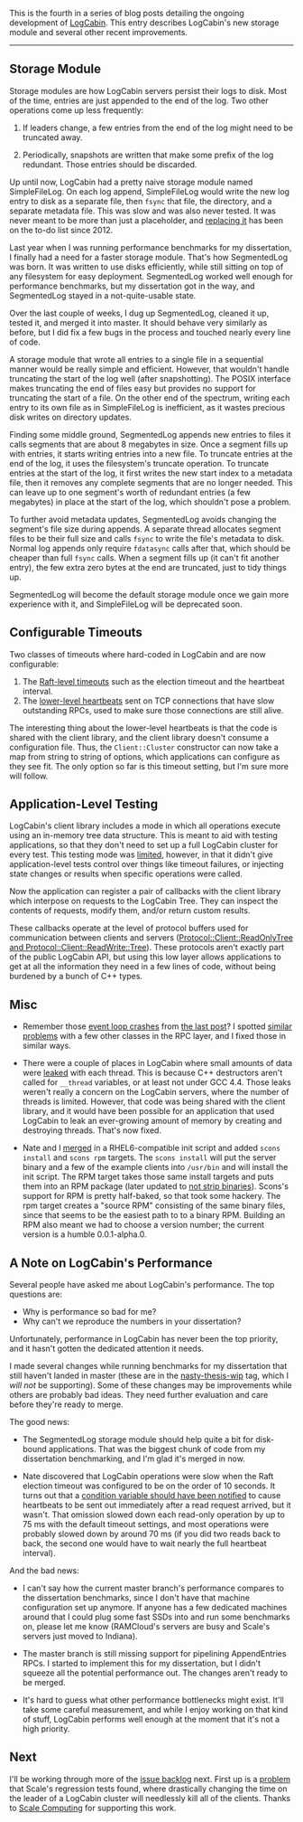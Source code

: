 This is the fourth in a series of blog posts detailing the ongoing development
of [LogCabin](https://github.com/logcabin/logcabin). This entry describes
LogCabin's new storage module and several other recent improvements.


----


Storage Module
--------------

Storage modules are how LogCabin servers persist their logs to disk. Most of
the time, entries are just appended to the end of the log. Two other operations
come up less frequently:

1. If leaders change, a few entries from the end of the log might need to be
truncated away.

2. Periodically, snapshots are written that make some prefix of the log
redundant. Those entries should be discarded.

Up until now, LogCabin had a pretty naive storage module named SimpleFileLog.
On each log append, SimpleFileLog would write the new log entry to disk as a
separate file, then `fsync` that file, the directory, and a separate metadata
file. This was slow and was also never tested. It was never meant to be more
than just a placeholder, and [replacing
it](https://github.com/logcabin/logcabin/issues/30) has been on the to-do list
since 2012.

Last year when I was running performance benchmarks for my dissertation, I
finally had a need for a faster storage module. That's how SegmentedLog was
born. It was written to use disks efficiently, while still sitting on top of
any filesystem for easy deployment. SegmentedLog worked well enough for
performance benchmarks, but my dissertation got in the way, and SegmentedLog
stayed in a not-quite-usable state.

Over the last couple of weeks, I dug up SegmentedLog, cleaned it up, tested it,
and merged it into master. It should behave very similarly as before, but I did
fix a few bugs in the process and touched nearly every line of code.

A storage module that wrote all entries to a single file in a sequential manner
would be really simple and efficient. However, that wouldn't handle truncating
the start of the log well (after snapshotting). The POSIX interface makes
truncating the end of files easy but provides no support for truncating the
start of a file. On the other end of the spectrum, writing each entry to its
own file as in SimpleFileLog is inefficient, as it wastes precious disk writes
on directory updates.

Finding some middle ground, SegmentedLog appends new entries to files it calls
segments that are about 8 megabytes in size. Once a segment fills up with
entries, it starts writing entries into a new file. To truncate entries at the
end of the log, it uses the filesystem's truncate operation. To truncate
entries at the start of the log, it first writes the new start index to a
metadata file, then it removes any complete segments that are no longer needed.
This can leave up to one segment's worth of redundant entries (a few megabytes)
in place at the start of the log, which shouldn't pose a problem.

To further avoid metadata updates, SegmentedLog avoids changing the segment's
file size during appends. A separate thread allocates segment files to be their
full size and calls `fsync` to write the file's metadata to disk. Normal log
appends only require `fdatasync` calls after that, which should be cheaper than
full `fsync` calls. When a segment fills up (it can't fit another entry), the
few extra zero bytes at the end are truncated, just to tidy things up.

SegmentedLog will become the default storage module once we gain more
experience with it, and SimpleFileLog will be deprecated soon.


Configurable Timeouts
---------------------

Two classes of timeouts where hard-coded in LogCabin and are now configurable:

1. The [Raft-level timeouts](https://github.com/logcabin/logcabin/issues/58)
   such as the election timeout and the heartbeat interval.
2. The [lower-level
   heartbeats](https://github.com/logcabin/logcabin/commit/2c645dea) sent on
   TCP connections that have slow outstanding RPCs, used to make sure those
   connections are still alive.

The interesting thing about the lower-level heartbeats is that the code is
shared with the client library, and the client library doesn't consume a
configuration file. Thus, the ``Client::Cluster`` constructor can now take a
map from string to string of options, which applications can configure as they
see fit. The only option so far is this timeout setting, but I'm sure more will
follow.


Application-Level Testing
-------------------------

LogCabin's client library includes a mode in which all operations execute using
an in-memory tree data structure. This is meant to aid with testing
applications, so that they don't need to set up a full LogCabin cluster for
every test. This testing mode was
[limited](https://github.com/logcabin/logcabin/issues/93), however, in that it
didn't give application-level tests control over things like timeout failures,
or injecting state changes or results when specific operations were called.

Now the application can register a pair of callbacks with the client library
which interpose on requests to the LogCabin Tree. They can inspect the contents
of requests, modify them, and/or return custom results.

These callbacks operate at the level of protocol buffers used for communication
between clients and servers ([Protocol::Client::ReadOnlyTree and
Protocol::Client::ReadWrite::Tree](https://github.com/logcabin/logcabin/blob/bf7d2ff3/Protocol/Client.proto#L233)).
These protocols aren't exactly part of the public LogCabin API, but using this
low layer allows applications to get at all the information they need in a few
lines of code, without being burdened by a bunch of C++ types.

Misc
----

- Remember those [event loop
  crashes](https://github.com/logcabin/logcabin/issues/82) from [the last
  post](${URL_PREFIX}/blog/logcabin-2015-01-19)? I spotted [similar
  problems](https://github.com/logcabin/logcabin/issues/86) with a few other
  classes in the RPC layer, and I fixed those in similar ways.

- There were a couple of places in LogCabin where small amounts of data were
  [leaked](https://github.com/logcabin/logcabin/issues/83) with each thread.
  This is because C++ destructors aren't called for `__thread` variables, or at
  least not under GCC 4.4. Those leaks weren't really a concern on the LogCabin
  servers, where the number of threads is limited. However, that code was being
  shared with the client library, and it would have been possible for an
  application that used LogCabin to leak an ever-growing amount of memory by
  creating and destroying threads. That's now fixed.

- Nate and I [merged](https://github.com/logcabin/logcabin/issues/74) in a
  RHEL6-compatible init script and added `scons install` and `scons rpm`
  targets. The `scons install` will put the server binary and a few of the
  example clients into `/usr/bin` and will install the init script. The RPM target
  takes those same install targets and puts them into an RPM package (later
  updated to [not strip
  binaries](https://github.com/logcabin/logcabin/issues/92)). Scons's support
  for RPM is pretty half-baked, so that took some hackery. The rpm target
  creates a "source RPM" consisting of the same binary files, since that seems
  to be the easiest path to to a binary RPM. Building an RPM also meant we had
  to choose a version number; the current version is a humble 0.0.1-alpha.0.


<a name="logcabin-2015-02-11-performance"></a>

A Note on LogCabin's Performance
--------------------------------

Several people have asked me about LogCabin's performance. The top questions are:

- Why is performance so bad for me?
- Why can't we reproduce the numbers in your dissertation?

Unfortunately, performance in LogCabin has never been the top priority, and it
hasn't gotten the dedicated attention it needs.

I made several changes while running benchmarks for my dissertation that still
haven't landed in master (these are in the
[nasty-thesis-wip](https://github.com/logcabin/logcabin/commit/a7ce12da) tag,
which I *will not* be supporting). Some of these changes may be improvements
while others are probably bad ideas. They need further evaluation and care
before they're ready to merge.

The good news:

- The SegmentedLog storage module should help quite a bit for disk-bound
  applications. That was the biggest chunk of code from my dissertation
  benchmarking, and I'm glad it's merged in now.

- Nate discovered that LogCabin operations were slow when the Raft election
  timeout was configured to be on the order of 10 seconds. It turns out that a
  [condition variable should have been
  notified](https://github.com/logcabin/logcabin/commit/35b46b51)
  to cause heartbeats to be sent out immediately after a read request arrived,
  but it wasn't. That omission slowed down each read-only operation by up to 75
  ms with the default timeout settings, and most operations were probably
  slowed down by around 70 ms (if you did two reads back to back, the second
  one would have to wait nearly the full heartbeat interval).

And the bad news:

- I can't say how the current master branch's performance compares to the
  dissertation benchmarks, since I don't have that machine configuration set up
  anymore. If anyone has a few dedicated machines around that I could plug some
  fast SSDs into and run some benchmarks on, please let me know (RAMCloud's
  servers are busy and Scale's servers just moved to Indiana).

- The master branch is still missing support for pipelining AppendEntries RPCs.
  I started to implement this for my dissertation, but I didn't squeeze all the
  potential performance out. The changes aren't ready to be merged.

- It's hard to guess what other performance bottlenecks might exist. It'll take
  some careful measurement, and while I enjoy working on that kind of stuff,
  LogCabin performs well enough at the moment that it's not a high priority.


Next
----

I'll be working through more of the [issue
backlog](https://github.com/logcabin/logcabin/issues) next. First up is a
[problem](https://github.com/logcabin/logcabin/issues/90) that Scale's
regression tests found, where drastically changing the time on the leader of a
LogCabin cluster will needlessly kill all of the clients. Thanks to [Scale
Computing](http://www.scalecomputing.com) for supporting this work.
